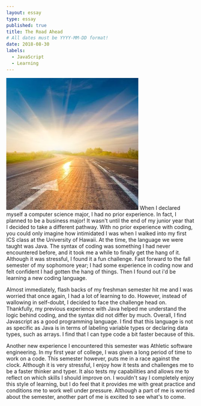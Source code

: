 ```yaml
---
layout: essay
type: essay
published: true
title: The Road Ahead
# All dates must be YYYY-MM-DD format!
date: 2018-08-30
labels:
  - JavaScript
  - Learning
---
```

<img class="ui medium right floated rounded image" src="../images/road-ahead.jpg">
When I declared myself a computer science major, I had no prior experience. In fact, I planned to be a business major! 
It wasn't until the end of my junior year that I decided to take a different pathway. With no prior experience with coding,
you could only imagine how intimidated I was when I walked into my first ICS class at the University of Hawaii. At the time, 
the language we were taught was Java. The syntax of coding was something I had never encountered before, and it took me a while to finally get the hang of it. Although it was stressful, I found it a fun challenge. Fast forward to the fall semester of my sophomore year; I had some experience in coding now and felt confident I had gotten the hang of things. Then I found out i'd be learning a new coding language. 

Almost immediately, flash backs of my freshman semester hit me and I was worried that once again, I had a lot of learning to 
do. However, instead of wallowing in self-doubt, I decided to face the challenge head on. Thankfully, my previous experience 
with Java helped me understand the logic behind coding, and the syntax did not differ by much. Overall, I find Javascript as a
good programming language. I find that this language is not as specific as Java is in terms of labeling variable types or
declaring data types, such as arrays. I find that I can type code a bit faster because of this.

Another new experience I encountered this semester was Athletic software engineering. In my first year of college, 
I was given a long period of time to work on a code. This semester however, puts me in a race against the clock. Although it is very stressful, I enjoy how it tests and challenges me to be a faster thinker and typer. It also tests my capabilities and 
allows me to reflect on which skills I should improve on. I wouldn't say I completely enjoy this style of learning, but I do feel that it provides me with great practice and conditions me to work well under pressure. Although a part of me is worried about the semester, another part of me is excited to see what's to come. 

